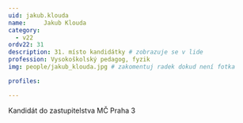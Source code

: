 ```yaml
---
uid: jakub.klouda
name:     Jakub Klouda
category:
  - v22
ordv22: 31
description: 31. místo kandidátky # zobrazuje se v lide
profession: Vysokoškolský pedagog, fyzik
img: people/jakub_klouda.jpg # zakomentuj radek dokud není fotka

profiles:

---
```

Kandidát do zastupitelstva MČ Praha 3
